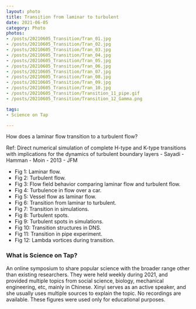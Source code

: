 ```yaml
---
layout: photo
title: Transition from laminar to turbulent
date: 2021-06-05
category: Photo
photos:
- /posts/20210605_Transition/Tran_01.jpg
- /posts/20210605_Transition/Tran_02.jpg
- /posts/20210605_Transition/Tran_03.jpg
- /posts/20210605_Transition/Tran_04.jpg
- /posts/20210605_Transition/Tran_05.jpg
- /posts/20210605_Transition/Tran_06.jpg
- /posts/20210605_Transition/Tran_07.jpg
- /posts/20210605_Transition/Tran_08.jpg
- /posts/20210605_Transition/Tran_09.jpg
- /posts/20210605_Transition/Tran_10.jpg
- /posts/20210605_Transition/Transition_11_pipe.gif
- /posts/20210605_Transition/Transition_12_Gamma.png

tags:
- Science on Tap

---
```


How does a laminar flow transition to a turbulent flow?

Ref: Direct numerical simulation of complete H-type and K-type transitions with implications for the dynamics of turbulent boundary layers - Sayadi - Hamman - Moin - 2013 - JFM

- Fig 1: Laminar flow. 
- Fig 2: Turbulent flow. 
- Fig 3: Flow field behavior comparing laminar flow and turbulent flow. 
- Fig 4: Turbulence in flow over a car. 
- Fig 5: Vessel flow as laminar flow. 
- Fig 6: Transition from laminar to turbulent. 
- Fig 7: Transition in simulations. 
- Fig 8: Turbulent spots. 
- Fig 9: Turbulent spots in simulations. 
- Fig 10: Transition structures in DNS. 
- Fig 11: Transition in pipe experiment. 
- Fig 12: Lambda vortices during transition. 

### What is Science on Tap? 

An online symposium to share popular science with the broader range other than existing researchers. 
They were held weekly during 2021, and provided multiple topics from social science, biology, mechanical engineering, etc, mainly in Chinese. 
Xinyi serves as an active speaker, and she usually uses multiple sources to explain the topic. 
No recordings are available. 
These figures were used only for educational purposes. 